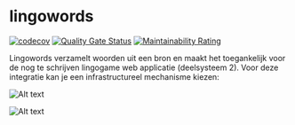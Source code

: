# lingowords
[![codecov](https://codecov.io/gh/MeesterVers/lingowords/branch/master/graph/badge.svg)](https://codecov.io/gh/MeesterVers/lingowords)
[![Quality Gate Status](https://sonarcloud.io/api/project_badges/measure?project=MeesterVers_lingowords&metric=alert_status)](https://sonarcloud.io/dashboard?id=MeesterVers_lingowords)
[![Maintainability Rating](https://sonarcloud.io/api/project_badges/measure?project=MeesterVers_lingowords&metric=sqale_rating)](https://sonarcloud.io/dashboard?id=MeesterVers_lingowords)

Lingowords verzamelt woorden uit een bron en maakt het toegankelijk voor de nog te schrijven lingogame web applicatie (deelsysteem 2). Voor deze integratie kan je een infrastructureel mechanisme kiezen:

![Alt text](lingogame-jacoco.JPG?raw=true "JaCoCo Class Report")

![Alt text](lingogame-jacoco2.JPG?raw=true "JaCoCo Class Report")

